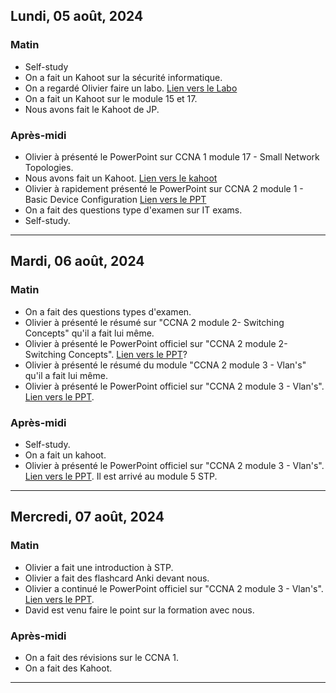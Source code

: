 
## Lundi, 05 août, 2024 

### Matin
- Self-study
- On a fait un Kahoot sur la sécurité informatique.
- On a regardé Olivier faire un labo. [Lien vers le Labo](https://drive.google.com/file/d/1RuEPVHDm2cn_LZUuj1MRkV6-BCEnZdIf/view?usp=sharing)
- On a fait un Kahoot sur le module 15 et 17. 
- Nous avons fait le Kahoot de JP. 

### Après-midi
- Olivier à présenté le PowerPoint sur CCNA 1 module 17 - Small Network Topologies.
- Nous avons fait un Kahoot. [Lien vers le kahoot](https://create.kahoot.it/share/module-17/27782266-8f07-47cd-be65-116d442a7ac2)
- Olivier à rapidement présenté le PowerPoint sur CCNA 2 module 1 - Basic Device  Configuration [Lien vers le PPT](https://docs.google.com/presentation/d/1-gz-VuD6hBRxEGdLdeyLVYTG9WVqtbH1/edit?usp=sharing&ouid=107882186599568955026&rtpof=true&sd=true)
- On a fait des questions type d'examen sur IT exams.
- Self-study.

---

## Mardi, 06 août, 2024 

### Matin
- On a fait des questions types d'examen.
- Olivier à présenté le résumé sur "CCNA 2 module 2- Switching Concepts" qu'il a fait lui même. 
- Olivier à présenté le PowerPoint officiel sur "CCNA 2 module 2- Switching Concepts". [Lien vers le PPT](https://docs.google.com/presentation/d/1_em0sYK7OJmrESyA-RwWSXfcW-B2SNnm/edit?usp=sharing&ouid=107882186599568955026&rtpof=true&sd=true)?
- Olivier à présenté le résumé du module "CCNA 2 module 3 - Vlan's" qu'il a fait lui même.
- Olivier à présenté le PowerPoint officiel sur "CCNA 2 module 3 - Vlan's".  [Lien vers le PPT](https://docs.google.com/presentation/d/1Mvr1c22A5Zbbel5Rs1VS-CqhmF31elut/edit?usp=sharing&ouid=107882186599568955026&rtpof=true&sd=true).

### Après-midi
- Self-study.
- On a fait un kahoot.
- Olivier à présenté le PowerPoint officiel sur "CCNA 2 module 3 - Vlan's".  [Lien vers le PPT](https://docs.google.com/presentation/d/1Mvr1c22A5Zbbel5Rs1VS-CqhmF31elut/edit?usp=sharing&ouid=107882186599568955026&rtpof=true&sd=true). Il est arrivé au module 5 STP. 

---

## Mercredi, 07 août, 2024 
### Matin
- Olivier a fait une introduction à STP.
- Olivier a fait des flashcard Anki devant nous.
- Olivier a continué le PowerPoint officiel sur "CCNA 2 module 3 - Vlan's".  [Lien vers le PPT](https://docs.google.com/presentation/d/1Mvr1c22A5Zbbel5Rs1VS-CqhmF31elut/edit?usp=sharing&ouid=107882186599568955026&rtpof=true&sd=true). 
- David est venu faire le point sur la formation avec nous.

### Après-midi
- On a fait des révisions sur le CCNA 1.
- On a fait des Kahoot.



---